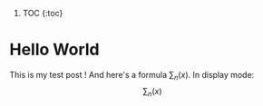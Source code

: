 1. TOC
{:toc}

# Hello World

This is my test post ! And here's a formula $\sum_n (x)$. In display mode:
$$
\sum_n (x)
$$
